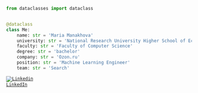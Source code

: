 ```python
from dataclasses import dataclass


@dataclass
class Me:
    name: str = 'Maria Manakhova'
    university: str = 'National Research University Higher School of Economics'
    faculty: str = 'Faculty of Computer Science'
    degree: str = 'bachelor'
    company: str = 'Ozon.ru'
    position: str = 'Machine Learning Engineer'
    team: str = 'Search'
```

<code>[![Linkedin](https://i.stack.imgur.com/gVE0j.png) LinkedIn](https://www.linkedin.com/in/mmanakhova)</code>

  
  

